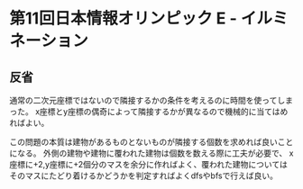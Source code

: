 # 第11回日本情報オリンピック E - イルミネーション

## 反省

通常の二次元座標ではないので隣接するかの条件を考えるのに時間を使ってしまった。
x座標とy座標の偶奇によって隣接するかが異なるので機械的に当てはめればよい。

この問題の本質は建物があるものとないものが隣接する個数を求めれば良いことになる。
外側の建物や建物に覆われた建物は個数を数える際に工夫が必要で、
x座標に+2,y座標に+2個分のマスを余分に作ればよく、覆われた建物については
そのマスにたどり着けるかどうかを判定すればよくdfsやbfsで行えば良い。
